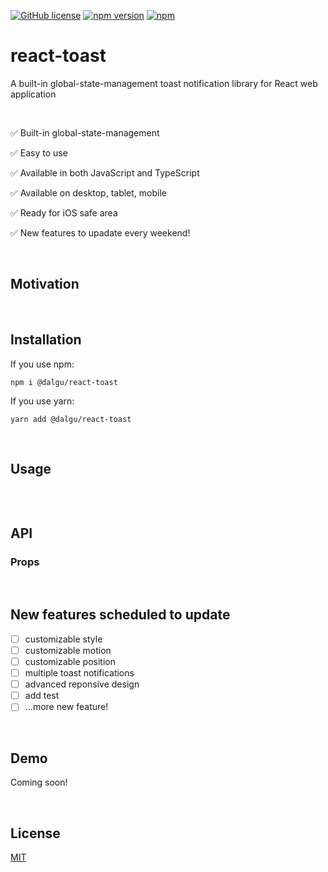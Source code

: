 [![GitHub license](https://img.shields.io/badge/license-MIT-blue.svg)](https://github.com/facebook/react/blob/main/LICENSE)
[![npm version](https://img.shields.io/npm/v/@dalgu/react-toast.svg)](https://www.npmjs.com/package/@dalgu/react-toast)
[![npm](https://img.shields.io/npm/dm/@dalgu/react-toast.svg)](https://www.npmjs.com/package/@dalgu/react-toast)

# react-toast

A built-in global-state-management toast notification library for React web application

<br/>

✅ Built-in global-state-management

✅ Easy to use

✅ Available in both JavaScript and TypeScript

✅ Available on desktop, tablet, mobile

✅ Ready for iOS safe area

✅ New features to upadate every weekend!

<br/>

## Motivation

<br/>

## Installation

If you use npm:

```
npm i @dalgu/react-toast
```

If you use yarn:

```
yarn add @dalgu/react-toast
```

<br/>

## Usage

```jsx
```

<br/>

## API

### Props

<br/>

## New features scheduled to update

- [ ] customizable style
- [ ] customizable motion
- [ ] customizable position
- [ ] multiple toast notifications
- [ ] advanced reponsive design
- [ ] add test
- [ ] ...more new feature!

<br/>

## Demo

Coming soon!

<br/>

## License

[MIT](https://github.com/dalgudot/react-toast/blob/main/LICENSE)
